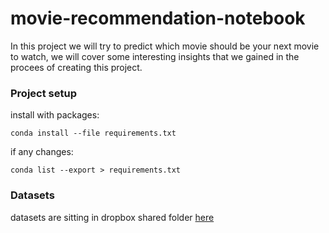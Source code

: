 # movie-recommendation-notebook

In this project we will try to predict which movie should be your next movie to watch, we will cover some interesting insights that we gained in the procees of creating this project.

### Project setup

install with packages:

`conda install --file requirements.txt`

if any changes:

`conda list --export > requirements.txt`

### Datasets

datasets are sitting in dropbox shared folder [here](https://www.dropbox.com/home/20936)